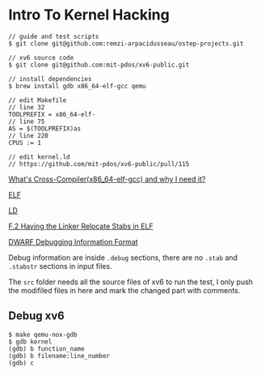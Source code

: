 # Intro To Kernel Hacking

```
// guide and test scripts
$ git clone git@github.com:remzi-arpacidusseau/ostep-projects.git

// xv6 source code
$ git clone git@github.com:mit-pdos/xv6-public.git

// install dependencies
$ brew install gdb x86_64-elf-gcc qemu

// edit Makefile
// line 32
TOOLPREFIX = x86_64-elf-
// line 75
AS = $(TOOLPREFIX)as
// line 220
CPUS := 1

// edit kernel.ld
// https://github.com/mit-pdos/xv6-public/pull/115
```

[What's Cross-Compiler(x86\_64-elf-gcc) and why I need it?](https://wiki.osdev.org/GCC_Cross-Compiler#Introduction)

[ELF](https://wiki.osdev.org/ELF)

[LD](https://sourceware.org/binutils/docs/ld/)

[F.2 Having the Linker Relocate Stabs in ELF](https://sourceware.org/gdb/onlinedocs/stabs.html#ELF-Linker-Relocation)

[DWARF Debugging Information Format](http://dwarfstd.org/doc/DWARF5.pdf)

Debug information are inside `.debug` sections, there are no `.stab` and `.stabstr` sections in input files.

The `src` folder needs all the source files of xv6 to run the test, I only push the modifiled files in here and mark the changed part with comments.

## Debug xv6

```
$ make qemu-nox-gdb
$ gdb kernel
(gdb) b function_name
(gdb) b filename:line_number
(gdb) c
```
